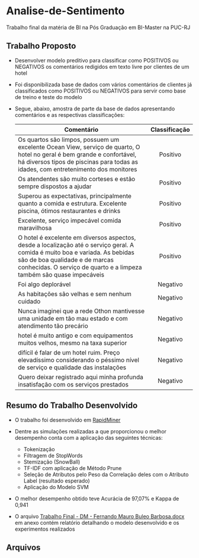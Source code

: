 # Analise-de-Sentimento
Trabalho final da matéria de BI na Pós Graduação em BI-Master na PUC-RJ

## Trabalho Proposto
- Desenvolver modelo preditivo para classificar como POSITIVOS ou NEGATIVOS os comentários redigidos em texto livre por clientes de um hotel
- Foi disponibilizada base de dados com vários comentários de clientes já classificados como POSITIVOS ou NEGATIVOS para servir como base de treino e teste do modelo
- Segue, abaixo, amostra de parte da base de dados apresentando comentários e as respectivas classificações:

  | Comentário    | Classificação | 
  | ------------- |:-------------:| 
  | Os quartos são limpos, possuem um excelente Ocean View, serviço de quarto, O hotel no geral é bem grande e confortável, há diversos tipos de piscinas para todas as idades, com entretenimento dos monitores | 	Positivo |
  | Os atendentes são muito corteses e estão sempre dispostos a ajudar |	Positivo |
  | Superou as expectativas, principalmente quanto a comida e estrutura. Excelente piscina, ótimos restaurantes e drinks | Positivo |
  | Excelente, serviço impecável comida maravilhosa | Positivo |
  | O hotel é excelente em diversos aspectos, desde a localização até o serviço geral. A comida é muito boa e variada. As bebidas são de boa qualidade e de marcas conhecidas. O serviço de quarto e a limpeza também são quase impecáveis | Positivo |
  | Foi algo deplorável | Negativo |
  | As habitações são velhas e sem nenhum cuidado | Negativo |
  | Nunca imaginei que a rede Othon mantivesse uma unidade em tão mau estado e com atendimento tão precário | 	Negativo |
  | hotel é muito antigo e com equipamentos muitos velhos, mesmo na taxa superior |	Negativo |
  | difícil é falar de um hotel ruim. Preço elevadíssimo considerando o péssimo nível de serviço e qualidade das instalações | 	Negativo |
  | Quero deixar registrado aqui minha profunda insatisfação com os serviços prestados |	Negativo |


## Resumo do Trabalho Desenvolvido

- O trabalho foi desenvolvido em [RapidMiner](https://rapidminer.com/)

- Dentre as simulações realizadas a que proporcionou o melhor desempenho conta com a aplicação das seguintes técnicas:
  - Tokenização
  - Filtragem de StopWords
  - Stemização (SnowBall)
  - TF-IDF com aplicação de Método Prune
  - Seleção de Atributos pelo Peso da Correlação deles com o Atributo Label (resultado esperado) 
  - Aplicação do Modelo SVM 

- O melhor desempenho obtido teve Acurácia de 97,07% e Kappa de 0,941

- O arquivo [Trabalho Final - DM - Fernando Mauro Buleo Barbosa.docx](https://github.com/buleo/Problema-de-Classificacao/blob/main/Trabalho%20Final%20-%20DM%20-%20Fernando%20Mauro%20Buleo%20Barbosa.docx) em anexo contém relatório detalhando o modelo desenvolvido e os experimentos realizados

## Arquivos
